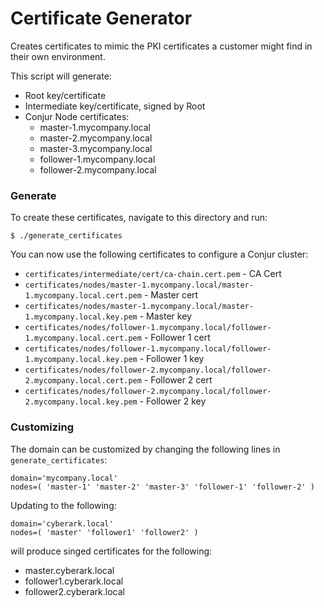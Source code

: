 # Certificate Generator

Creates certificates to mimic the PKI certificates a customer might find in their own environment.

This script will generate:
- Root key/certificate
- Intermediate key/certificate, signed by Root
- Conjur Node certificates:
    - master-1.mycompany.local
    - master-2.mycompany.local
    - master-3.mycompany.local
    - follower-1.mycompany.local
    - follower-2.mycompany.local

### Generate
To create these certificates, navigate to this directory and run:
```
$ ./generate_certificates
```

You can now use the following certificates to configure a Conjur cluster:
- `certificates/intermediate/cert/ca-chain.cert.pem` - CA Cert
- `certificates/nodes/master-1.mycompany.local/master-1.mycompany.local.cert.pem` - Master cert
- `certificates/nodes/master-1.mycompany.local/master-1.mycompany.local.key.pem` - Master key
- `certificates/nodes/follower-1.mycompany.local/follower-1.mycompany.local.cert.pem` - Follower 1 cert
- `certificates/nodes/follower-1.mycompany.local/follower-1.mycompany.local.key.pem` - Follower 1 key
- `certificates/nodes/follower-2.mycompany.local/follower-2.mycompany.local.cert.pem` - Follower 2 cert
- `certificates/nodes/follower-2.mycompany.local/follower-2.mycompany.local.key.pem` - Follower 2 key

### Customizing
The domain can be customized by changing the following lines in `generate_certificates`:
```
domain='mycompany.local'
nodes=( 'master-1' 'master-2' 'master-3' 'follower-1' 'follower-2' )
```

Updating to the following:
```
domain='cyberark.local'
nodes=( 'master' 'follower1' 'follower2' )
```
will produce singed certificates for the following:
- master.cyberark.local
- follower1.cyberark.local
- follower2.cyberark.local
